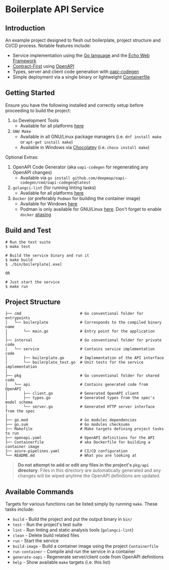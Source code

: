 # Boilerplate API Service

## Introduction

An example project designed to flesh out boilerplate, project structure and CI/CD process. Notable features include:

- Service implementation using the [Go language](https://go.dev/) and the [Echo Web Framework](https://echo.labstack.com/)
- [Contract-First](https://openpracticelibrary.com/practice/contract-first-development/) using [OpenAPI](https://swagger.io/docs/specification/about/)
- Types, server and client code generation with [oapi-codegen](https://github.com/deepmap/oapi-codegen)
- Simple deployment via a single binary or lightweight [Containerfile](https://docs.docker.com/engine/reference/builder/)

## Getting Started

Ensure you have the following installed and correctly setup before proceeding to build the project:

1. `Go` Development Tools
   - Available for all platforms [here](https://go.dev/dl/)
2. `GNU Make`
   - Available in all GNU/Linux package managers (i.e. `dnf install make` or `apt-get install make`)
   - Available in Windows via [Chocolatey](https://chocolatey.org/install) (i.e. `choco install make`)

Optional Extras:

1. OpenAPI Code Generator (aka `oapi-codegen` for regenerating any OpenAPI changes)
   - Available via `go install github.com/deepmap/oapi-codegen/cmd/oapi-codegen@latest`
2. `golangci-lint` (for running linting tasks)
   - Available for all platforms [here](https://golangci-lint.run/usage/install/)
3. `Docker` (or preferably `Podman` for building the container image)
   - Available for Windows [here](https://www.docker.com/get-started)
   - Podman is only available for GNU/Linux [here](https://podman.io/getting-started/installation). Don't forget to enable `docker` [aliasing](https://podman.io/whatis.html)

## Build and Test

```
# Run the test suite
$ make test

# Build the service binary and run it
$ make build
$ ./bin/boilerplate[.exe]

OR

# Just start the service
$ make run
```

## Project Structure

    ├── cmd                          # Go conventional folder for entrypoints
    │   └── boilerplate              # Corresponds to the compiled binary name
    │       └── main.go              # Entry point for the application
    │
    ├── internal                     # Go conventional folder for private code
    │   └── service                  # Contains service implementation code
    │       ├── boilerplate.go       # Implementation of the API interface
    │       └── boilerplate_test.go  # Unit tests for the service implementation
    │
    ├── pkg                          # Go conventional folder for shared code
    │   └── api                      # Contains generated code from OpenAPI
    │       ├── client.go            # Generated OpenAPI client
    │       ├── types.go             # Generated types from the spec's model schema
    │       └── server.go            # Generated HTTP server interface from the spec
    │
    ├── go.mod                       # Go modules dependencies
    ├── go.sum                       # Go modules checksums
    ├── Makefile                     # Make targets defining project tasks to run
    ├── openapi.yaml                 # OpenAPI definitions for the API
    ├── Containerfile                # aka Dockerfile for building a container image
    ├── azure-pipelines.yaml         # CI/CD configuration
    └── README.md                    # What you are looking at

> **Do not attempt to add or edit any files in the project's `pkg/api` directory**. Files in this directory are automatically generated and any changes will be wiped anytime the OpenAPI definitions are updated.

## Available Commands

Targets for various functions can be listed simply by running `make`. These tasks include:

- `build` - Build the project and put the output binary in `bin/`
- `test` - Run the project's test suite
- `lint` - Run linting and static analysis tools (`golangci-lint`)
- `clean` - Delete build related files
- `run` - Start the service
- `build-image` - Build a container image using the project `Containerfile`
- `run-container` - Compile and run the service in a container
- `generate-oapi` - Regenerate server/client code from OpenAPI definitions
- `help` - Show available `make` targets (i.e. this list)
